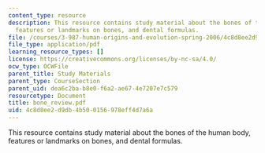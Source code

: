 ```yaml
---
content_type: resource
description: This resource contains study material about the bones of the human body,
  features or landmarks on bones, and dental formulas.
file: /courses/3-987-human-origins-and-evolution-spring-2006/4c8d8ee2d9db4b500156978eff4d7a6a_bone_review.pdf
file_type: application/pdf
learning_resource_types: []
license: https://creativecommons.org/licenses/by-nc-sa/4.0/
ocw_type: OCWFile
parent_title: Study Materials
parent_type: CourseSection
parent_uid: dea6c2ba-b8e0-f6a2-ae67-4e7207e7c579
resourcetype: Document
title: bone_review.pdf
uid: 4c8d8ee2-d9db-4b50-0156-978eff4d7a6a
---
```

This resource contains study material about the bones of the human body, features or landmarks on bones, and dental formulas.